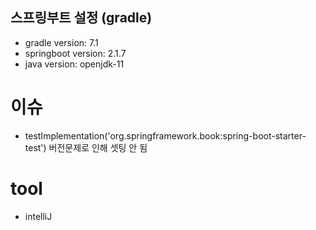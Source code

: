 ## 스프링부트 설정 (gradle)
- gradle version: 7.1
- springboot version: 2.1.7
- java version: openjdk-11

# 이슈
- testImplementation('org.springframework.book:spring-boot-starter-test')
  버전문제로 인해 셋팅 안 됨

# tool
- intelliJ
